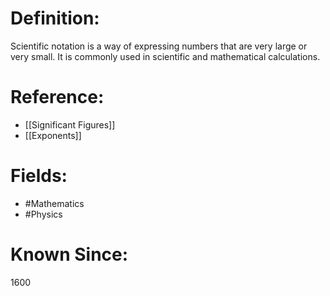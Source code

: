 

# Definition:
Scientific notation is a way of expressing numbers that are very large or very small. It is commonly used in scientific and mathematical calculations.

# Reference:
- [[Significant Figures]]
- [[Exponents]]

# Fields: 
- #Mathematics
- #Physics

# Known Since:
1600

